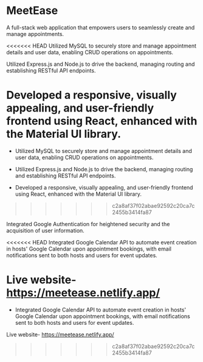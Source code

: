 # MeetEase

A full-stack web application that empowers users to seamlessly create and manage appointments.

<<<<<<< HEAD
Utilized MySQL to securely store and manage appointment details and user data, enabling CRUD operations on appointments.

Utilized Express.js and Node.js to drive the backend, managing routing and establishing RESTful API endpoints.

Developed a responsive, visually appealing, and user-friendly frontend using React, enhanced with the Material UI library.
=======
- Utilized MySQL to securely store and manage appointment details and user data, enabling CRUD operations on appointments.

- Utilized Express.js and Node.js to drive the backend, managing routing and establishing RESTful API endpoints.

- Developed a responsive, visually appealing, and user-friendly frontend using React, enhanced with the Material UI library.
>>>>>>> c2a8af37f02abae92592c20ca7c2455b3414fa87

Integrated Google Authentication for heightened security and the acquisition of user information.

<<<<<<< HEAD
Integrated Google Calendar API to automate event creation in hosts' Google Calendar upon appointment bookings, with email notifications sent to both hosts and users for event updates.

Live website- https://meetease.netlify.app/
=======
- Integrated Google Calendar API to automate event creation in hosts' Google Calendar upon appointment bookings, with email notifications sent to both hosts and users for event updates.

Live website- https://meetease.netlify.app/
>>>>>>> c2a8af37f02abae92592c20ca7c2455b3414fa87
